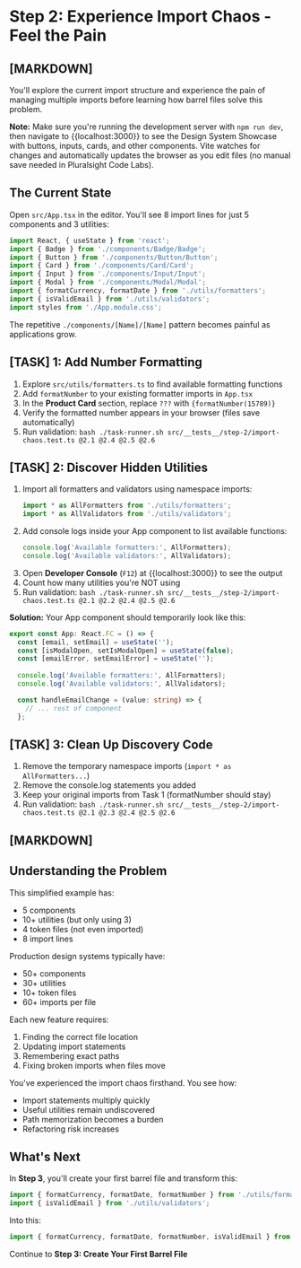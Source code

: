 # Step 2: Experience Import Chaos - Feel the Pain

## [MARKDOWN]

You'll explore the current import structure and experience the pain of managing multiple imports before learning how barrel files solve this problem.

**Note:** Make sure you're running the development server with `npm run dev`, then navigate to {{localhost:3000}} to see the Design System Showcase with buttons, inputs, cards, and other components. Vite watches for changes and automatically updates the browser as you edit files (no manual save needed in Pluralsight Code Labs).

## The Current State

Open `src/App.tsx` in the editor. You'll see 8 import lines for just 5 components and 3 utilities:

```typescript
import React, { useState } from 'react';
import { Badge } from './components/Badge/Badge';
import { Button } from './components/Button/Button';
import { Card } from './components/Card/Card';
import { Input } from './components/Input/Input';
import { Modal } from './components/Modal/Modal';
import { formatCurrency, formatDate } from './utils/formatters';
import { isValidEmail } from './utils/validators';
import styles from './App.module.css';
```

The repetitive `./components/[Name]/[Name]` pattern becomes painful as applications grow.

## [TASK] 1: Add Number Formatting

1. Explore `src/utils/formatters.ts` to find available formatting functions
2. Add `formatNumber` to your existing formatter imports in `App.tsx`
3. In the **Product Card** section, replace `???` with `{formatNumber(15789)}`
4. Verify the formatted number appears in your browser (files save automatically)
5. Run validation: `bash ./task-runner.sh src/__tests__/step-2/import-chaos.test.ts @2.1 @2.4 @2.5 @2.6`

## [TASK] 2: Discover Hidden Utilities

1. Import all formatters and validators using namespace imports:
   ```typescript
   import * as AllFormatters from './utils/formatters';
   import * as AllValidators from './utils/validators';
   ```
2. Add console logs inside your App component to list available functions:
   ```typescript
   console.log('Available formatters:', AllFormatters);
   console.log('Available validators:', AllValidators);
   ```
3. Open **Developer Console** (`F12`) at {{localhost:3000}} to see the output
4. Count how many utilities you're NOT using
5. Run validation: `bash ./task-runner.sh src/__tests__/step-2/import-chaos.test.ts @2.1 @2.2 @2.4 @2.5 @2.6`

**Solution:** Your App component should temporarily look like this:
```typescript
export const App: React.FC = () => {
  const [email, setEmail] = useState('');
  const [isModalOpen, setIsModalOpen] = useState(false);
  const [emailError, setEmailError] = useState('');
  
  console.log('Available formatters:', AllFormatters);
  console.log('Available validators:', AllValidators);

  const handleEmailChange = (value: string) => {
    // ... rest of component
  };
```

## [TASK] 3: Clean Up Discovery Code

1. Remove the temporary namespace imports (`import * as AllFormatters...`)
2. Remove the console.log statements you added
3. Keep your original imports from Task 1 (formatNumber should stay)
4. Run validation: `bash ./task-runner.sh src/__tests__/step-2/import-chaos.test.ts @2.1 @2.3 @2.4 @2.5 @2.6`

## [MARKDOWN]

## Understanding the Problem

This simplified example has:
- 5 components
- 10+ utilities (but only using 3)
- 4 token files (not even imported)
- 8 import lines

Production design systems typically have:
- 50+ components
- 30+ utilities
- 10+ token files
- 60+ imports per file

Each new feature requires:
1. Finding the correct file location
2. Updating import statements
3. Remembering exact paths
4. Fixing broken imports when files move

You've experienced the import chaos firsthand. You see how:
- Import statements multiply quickly
- Useful utilities remain undiscovered
- Path memorization becomes a burden
- Refactoring risk increases

## What's Next

In **Step 3**, you'll create your first barrel file and transform this:
```typescript
import { formatCurrency, formatDate, formatNumber } from './utils/formatters';
import { isValidEmail } from './utils/validators';
```

Into this:
```typescript
import { formatCurrency, formatDate, formatNumber, isValidEmail } from './utils';
```

Continue to **Step 3: Create Your First Barrel File**